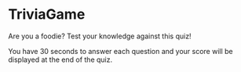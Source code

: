 # TriviaGame

Are you a foodie? Test your knowledge against this quiz!

You have 30 seconds to answer each question and your score will be displayed at the end of the quiz.


